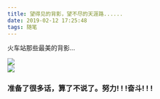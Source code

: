 ```yaml
---
title: 望得见的背影，望不尽的天涯路......
date: 2019-02-12 17:25:48
tags: 随笔
---
```


火车站那些最美的背影...  

![](https://upload-images.jianshu.io/upload_images/11264410-38fd1d9067094ae7.jpeg)  
![](https://upload-images.jianshu.io/upload_images/11264410-039f71b036702f3e.jpeg)


### 准备了很多话，算了不说了。努力! ! !奋斗! ! !
